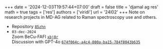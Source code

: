 +++
date = '2024-12-03T19:57:44+07:00'
draft = false
title = 'djamal ag res'
math = true
tags = ['res']
authors = ['viridi']
url = '24l02'
+++
Note on research projects in MD-AG related to Raman spectroscopy use and others.

<!--more-->

+ Repository [`85zhn`](https://osf.io/85zhn)
+ `03-dec-2024` \
Zoom BeCu-FAFI [`xbj8r`](https://osf.io/xbj8r) \
Discussion with GPT-4o [`674f064c-a4c4-800a-ba15-784f8043b635`](https://chatgpt.com/share/674f064c-a4c4-800a-ba15-784f8043b635)

